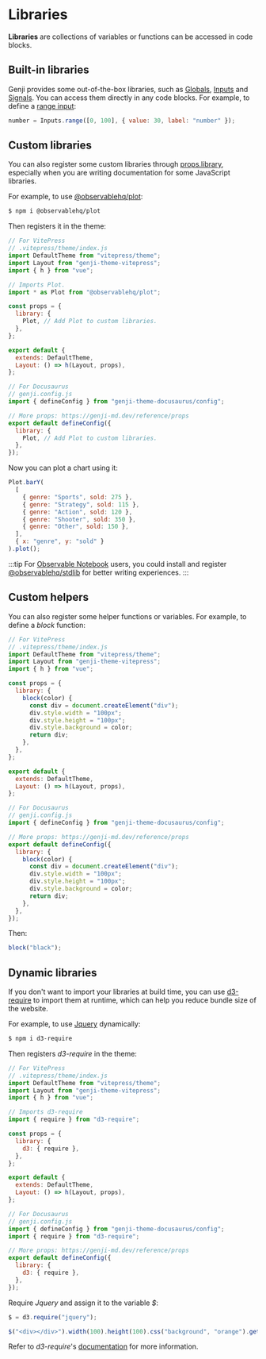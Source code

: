 # Libraries

**Libraries** are collections of variables or functions can be accessed in code blocks.

## Built-in libraries

Genji provides some out-of-the-box libraries, such as [Globals](/reference/globals), [Inputs](/reference/inputs) and [Signals](/reference/signals). You can access them directly in any code blocks. For example, to define a [range input](/reference/inputs#range):

```js eval
number = Inputs.range([0, 100], { value: 30, label: "number" });
```

## Custom libraries

You can also register some custom libraries through [props.library](/reference/props#library), especially when you are writing documentation for some JavaScript libraries.

For example, to use [@observablehq/plot](https://observablehq.com/plot/):

```bash
$ npm i @observablehq/plot
```

Then registers it in the theme:

```js
// For VitePress
// .vitepress/theme/index.js
import DefaultTheme from "vitepress/theme";
import Layout from "genji-theme-vitepress";
import { h } from "vue";

// Imports Plot.
import * as Plot from "@observablehq/plot";

const props = {
  library: {
    Plot, // Add Plot to custom libraries.
  },
};

export default {
  extends: DefaultTheme,
  Layout: () => h(Layout, props),
};
```

```js
// For Docusaurus
// genji.config.js
import { defineConfig } from "genji-theme-docusaurus/config";

// More props: https://genji-md.dev/reference/props
export default defineConfig({
  library: {
    Plot, // Add Plot to custom libraries.
  },
});
```

Now you can plot a chart using it:

```js eval
Plot.barY(
  [
    { genre: "Sports", sold: 275 },
    { genre: "Strategy", sold: 115 },
    { genre: "Action", sold: 120 },
    { genre: "Shooter", sold: 350 },
    { genre: "Other", sold: 150 },
  ],
  { x: "genre", y: "sold" }
).plot();
```

:::tip
For [Observable Notebook](https://observablehq.com) users, you could install and register [@observablehq/stdlib](https://github.com/observablehq/stdlib) for better writing experiences.
:::

## Custom helpers

You can also register some helper functions or variables. For example, to define a _block_ function:

```js
// For VitePress
// .vitepress/theme/index.js
import DefaultTheme from "vitepress/theme";
import Layout from "genji-theme-vitepress";
import { h } from "vue";

const props = {
  library: {
    block(color) {
      const div = document.createElement("div");
      div.style.width = "100px";
      div.style.height = "100px";
      div.style.background = color;
      return div;
    },
  },
};

export default {
  extends: DefaultTheme,
  Layout: () => h(Layout, props),
};
```

```js
// For Docusaurus
// genji.config.js
import { defineConfig } from "genji-theme-docusaurus/config";

// More props: https://genji-md.dev/reference/props
export default defineConfig({
  library: {
    block(color) {
      const div = document.createElement("div");
      div.style.width = "100px";
      div.style.height = "100px";
      div.style.background = color;
      return div;
    },
  },
});
```

Then:

```js eval
block("black");
```

## Dynamic libraries

If you don't want to import your libraries at build time, you can use [d3-require](https://github.com/d3/d3-require/tree/main) to import them at runtime, which can help you reduce bundle size of the website.

For example, to use [Jquery](https://jquery.com/) dynamically:

```bash
$ npm i d3-require
```

Then registers _d3-require_ in the theme:

```js
// For VitePress
// .vitepress/theme/index.js
import DefaultTheme from "vitepress/theme";
import Layout from "genji-theme-vitepress";
import { h } from "vue";

// Imports d3-require
import { require } from "d3-require";

const props = {
  library: {
    d3: { require },
  },
};

export default {
  extends: DefaultTheme,
  Layout: () => h(Layout, props),
};
```

```js
// For Docusaurus
// genji.config.js
import { defineConfig } from "genji-theme-docusaurus/config";
import { require } from "d3-require";

// More props: https://genji-md.dev/reference/props
export default defineConfig({
  library: {
    d3: { require },
  },
});
```

Require _Jquery_ and assign it to the variable _$_:

```js eval
$ = d3.require("jquery");
```

```js eval
$("<div></div>").width(100).height(100).css("background", "orange").get(0);
```

Refer to _d3-require_'s [documentation](https://github.com/d3/d3-require/tree/main) for more information.
